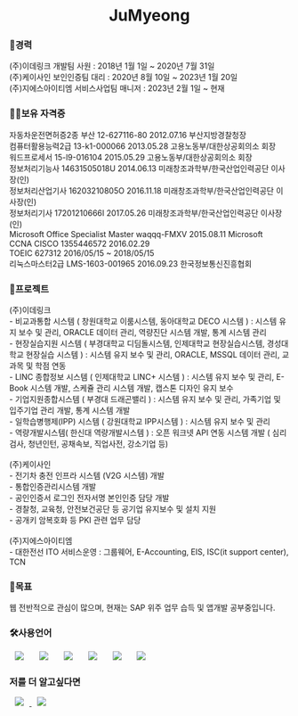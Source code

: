 <h1 align="center"> JuMyeong</h1>

<h3>🦢경력</h3>
(주)이데링크 개발팀 사원 : 2018년 1월 1일 ~ 2020년 7월 31일 </br>
(주)케이사인 보인인증팀 대리 : 2020년 8월 10일 ~ 2023년 1월 20일 </br>
(주)지에스아이티엠 서비스사업팀 매니저 : 2023년 2월 1일 ~ 현재 </br>

<h3>👍🏻보유 자격증</h3>
자동차운전면허증2종 부산 12-627116-80 2012.07.16 부산지방경찰청장 </br>
컴퓨터활용능력2급 13-k1-000066 2013.05.28 고용노동부/대한상공회의소 회장 </br>
워드프로세서 15-l9-016104 2015.05.29 고용노동부/대한상공회의소 회장 </br>
정보처리기능사 14631505018U 2014.06.13 미래창조과학부/한국산업인력공단 이사장(인) </br>
정보처리산업기사 16203210805O 2016.11.18 미래창조과학부/한국산업인력공단 이사장(인)  </br>
정보처리기사 17201210666I 2017.05.26  미래창조과학부/한국산업인력공단 이사장(인) </br>
Microsoft Office Specialist Master waqqq-FMXV 2015.08.11 Microsoft </br>
CCNA CISCO 1355446572 2016.02.29 </br>
TOEIC 627312 2016/05/15 ~ 2018/05/15 </br>
리눅스마스터2급 LMS-1603-001965 2016.09.23 한국정보통신진흥협회 </br>

<h3>🤑프로젝트</h3>
(주)이데링크 </br>
- 비교과통합 시스템 ( 창원대학교 이룸시스템, 동아대학교 DECO 시스템 ) : 시스템 유지 보수 및 관리, ORACLE 데이터 관리, 역량진단 시스템 개발, 통계 시스템 관리 </br>
- 현장실습지원 시스템 ( 부경대학교 디딤돌시스템, 인제대학교 현장실습시스템, 경성대학교 현장실습 시스템 ) : 시스템 유지 보수 및 관리, ORACLE, MSSQL 데이터 관리, 교과목 및 학점 연동 </br>
- LINC 종합정보 시스템 ( 인제대학교 LINC+ 시스템 ) : 시스템 유지 보수 및 관리, E-Book 시스템 개발, 스케쥴 관리 시스템 개발, 캡스톤 디자인 유지 보수 </br>
- 기업지원종합시스템 ( 부경대 드래곤밸리 ) : 시스템 유지 보수 및 관리, 가족기업 및 입주기업 관리 개발, 통계 시스템 개발 </br>
- 일학습병행제(IPP) 시스템 ( 강원대학교 IPP시스템 ) : 시스템 유지 보수 및 관리 </br>
- 역량개발시스템( 한신대 역량개발시스템 ) : 오픈 워크넷 API 연동 시스템 개발 ( 심리검사, 청년인턴, 공채속보, 직업사전, 강소기업 등) </br></br>
(주)케이사인 </br>
- 전기차 충전 인프라 시스템 (V2G 시스템) 개발</br>
- 통합인증관리시스템 개발</br>
- 공인인증서 로그인 전자서명 본인인증 담당 개발</br>
- 경찰청, 교육청, 안전보건공단 등 공기업 유지보수 및 설치 지원</br>
- 공개키 암복호화 등 PKI 관련 업무 담당 </br></br>
(주)지에스아이티엠</br>
- 대한전선 ITO 서비스운영 : 그룹웨어, E-Accounting, EIS, ISC(it support center), TCN</br>

<h3>🤗목표</h3>
웹 전반적으로 관심이 많으며, 현재는 SAP 위주 업무 습득 및 앱개발 공부중입니다.

<h3>🛠사용언어</h3>
<div>
<img src="https://img.shields.io/badge/Java-007396?style=flat-square&logo=Java&logoColor=white" style="height : auto; margin-left : 10px; margin-right : 10px;"/></a>&nbsp;
<img src="https://img.shields.io/badge/SpringFramework-6DB33F?style=flat-square&logo=Spring&logoColor=white" style="height : auto; margin-left : 10px; margin-right : 10px;"/></a>&nbsp;
<img src="https://img.shields.io/badge/MySQL-4479A1?style=flat-square&logo=MySQL&logoColor=white" style="height : auto; margin-left : 10px; margin-right : 10px;"/></a>&nbsp;
<img src="https://img.shields.io/badge/HTML5-E34F26?style=flat-square&logo=HTML5&logoColor=white" style="height : auto; margin-left : 10px; margin-right : 10px;"/></a>&nbsp;
<img src="https://img.shields.io/badge/CSS3-1572B6?style=flat-square&logo=CSS3&logoColor=white" style="height : auto; margin-left : 10px; margin-right : 10px;"/></a>&nbsp;
<img src="https://img.shields.io/badge/JavaScript-F7DF1E?style=flat-square&logo=JavaScript&logoColor=white" style="height : auto; margin-left : 10px; margin-right : 10px;"/></a>&nbsp;
</div>

<h3>저를 더 알고싶다면</h3>
<a href="https://brisk3941.tistory.com/">
    <img src="http://img.shields.io/badge/Tech Blog-00D182?style=flat&logo=Emby&logoColor=white&link=https://brisk3941.tistory.com/"
        style="height : auto; margin-left : 10px; margin-right : 10px;"/>
</a>
<a href="https://brisk3941@gmail.com">
    <img src="http://img.shields.io/badge/Gmail-EA4335?style=flat&logo=Gmail&logoColor=white&link=https://brisk3941@gmail.com"
        style="height : auto; margin-left : 10px; margin-right : 10px;"/>
</a>
